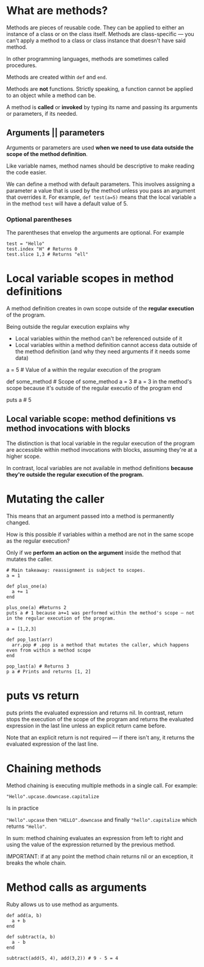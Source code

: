 # What are methods?

Methods are pieces of reusable code. They can be applied to either an instance of a class or on the class itself. Methods are class-specific — you can't apply a method to a class or class instance that doesn't have said method.

In other programming languages, methods are sometimes called procedures.

Methods are created within `def` and `end`.

Methods are **not** functions. Strictly speaking, a function cannot be applied to an object while a method can be.

A method is **called** or **invoked** by typing its name and passing its arguments or parameters, if its needed.

## Arguments || parameters

Arguments or parameters are used **when we need to use data outside the scope of the method definition**.

Like variable names, method names should be descriptive to make reading the code easier.

We can define a method with default parameters. This involves assigning a parameter a value that is used by the method unless you pass an argument that overrides it. For example, `def test(a=5)` means that the local variable `a` in the method `test` will have a default value of 5.

### Optional parentheses

The parentheses that envelop the arguments are optional. For example

~~~
test = "Hello"
test.index "H" # Returns 0
test.slice 1,3 # Returns "ell"
~~~

# Local variable scopes in method definitions

A method definition creates in own scope outside of the **regular execution** of the program.

Being outside the regular execution explains why
  - Local variables within the method can't be referenced outside of it
  - Local variables within a method definition cannot access data outside of the method definition (and why they need arguments if it needs some data)

a = 5 # Value of a within the regular execution of the program

def some_method # Scope of some_method
  a = 3 # a = 3 in the method's scope because it's outside of the regular executio of the program
end

puts a # 5

## Local variable scope: method definitions vs method invocations with blocks

The distinction is that local variable in the regular execution of the program are accessible within method invocations with blocks, assuming they're at a higher scope. 

In contrast, local variables are not available in method definitions **because they're outside the regular execution of the program.**

# Mutating the caller

This means that an argument passed into a method is permanently changed.

How is this possible if variables within a method are not in the same scope as the regular execution?

Only if we **perform an action on the argument** inside the method that mutates the caller.

~~~
# Main takeaway: reassignment is subject to scopes.
a = 1

def plus_one(a)
  a += 1
end

plus_one(a) #Returns 2
puts a # 1 because a+=1 was performed within the method's scope — not in the regular execution of the program.
~~~

~~~
a = [1,2,3] 

def pop_last(arr)
  arr.pop # .pop is a method that mutates the caller, which happens even from within a method scope
end

pop_last(a) # Returns 3
p a # Prints and returns [1, 2]
~~~

# puts vs return

puts prints the evaluated expression and returns nil. In contrast, return stops the execution of the scope of the program and returns the evaluated expression in the last line unless an explicit return came before.

Note that an explicit return is not required — if there isn't any, it returns the evaluated expression of the last line.

# Chaining methods

Method chaining is executing multiple methods in a single call. For example:

`"Hello".upcase.downcase.capitalize`

Is in practice

`"Hello".upcase` then `"HELLO".downcase` and finally `"hello".capitalize` which returns `"Hello"`.

In sum: method chaining evaluates an expression from left to right and using the value of the expression returned by the previous method.

IMPORTANT: if at any point the method chain returns nil or an exception, it breaks the whole chain.

# Method calls as arguments

Ruby allows us to use method as arguments.

~~~
def add(a, b)
  a + b
end

def subtract(a, b)
  a - b
end

subtract(add(5, 4), add(3,2)) # 9 - 5 = 4
~~~